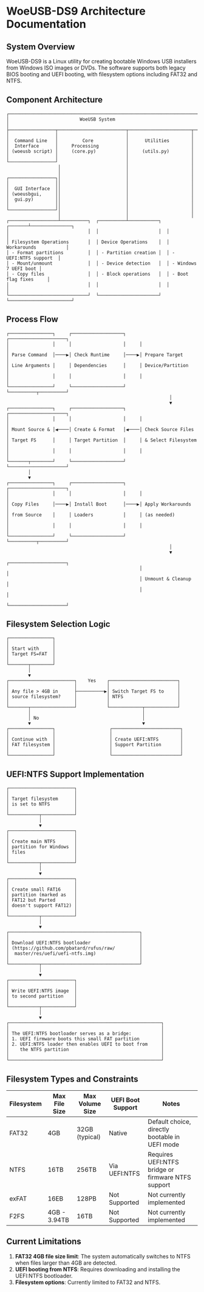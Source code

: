 # WoeUSB-DS9 Architecture Documentation

## System Overview

WoeUSB-DS9 is a Linux utility for creating bootable Windows USB installers from Windows ISO images or DVDs. The software supports both legacy BIOS booting and UEFI booting, with filesystem options including FAT32 and NTFS.

## Component Architecture

```
┌─────────────────────────────────────────────────────────────────────┐
│                          WoeUSB System                              │
├─────────────────┬─────────────────────────┬───────────────────────┬─┘
│                 │                         │                       │
│  Command Line   │         Core            │      Utilities        │
│  Interface      │     Processing          │                       │
│ (woeusb script) │     (core.py)           │     (utils.py)        │
│                 │                         │                       │
└─────────────────┘                         │                       │
                   │                        │                       │
                   │                        │                       │
┌─────────────────┐│                        │                       │
│                 ││                        │                       │
│  GUI Interface  ││                        │                       │
│ (woeusbgui,     ││                        │                       │
│  gui.py)        ││                        │                       │
│                 ││                        │                       │
└─────────────────┘│                        │                       │
                   │                        │                       │
┌──────────────────┴──────────┐  ┌──────────┴───────────┐  ┌───────┴───────────────┐
│                             │  │                      │  │                       │
│ Filesystem Operations       │  │ Device Operations    │  │ Workarounds           │
│ - Format partitions         │  │ - Partition creation │  │ - UEFI:NTFS support  │
│ - Mount/unmount             │  │ - Device detection   │  │ - Windows 7 UEFI boot │
│ - Copy files                │  │ - Block operations   │  │ - Boot flag fixes     │
│                             │  │                      │  │                       │
└─────────────────────────────┘  └──────────────────────┘  └───────────────────────┘
```

## Process Flow

```
┌────────────────┐     ┌───────────────────┐     ┌─────────────────────┐
│                │     │                   │     │                     │
│ Parse Command  │────▶│ Check Runtime     │────▶│ Prepare Target      │
│ Line Arguments │     │ Dependencies      │     │ Device/Partition    │
│                │     │                   │     │                     │
└────────────────┘     └───────────────────┘     └──────────┬──────────┘
                                                            │
                                                            ▼
┌────────────────┐     ┌───────────────────┐     ┌─────────────────────┐
│                │     │                   │     │                     │
│ Mount Source & │◀────│ Create & Format   │◀────│ Check Source Files  │
│ Target FS      │     │ Target Partition  │     │ & Select Filesystem │
│                │     │                   │     │                     │
└───────┬────────┘     └───────────────────┘     └─────────────────────┘
        │
        ▼
┌────────────────┐     ┌───────────────────┐     ┌─────────────────────┐
│                │     │                   │     │                     │
│ Copy Files     │────▶│ Install Boot      │────▶│ Apply Workarounds   │
│ from Source    │     │ Loaders           │     │ (as needed)         │
│                │     │                   │     │                     │
└────────────────┘     └───────────────────┘     └──────────┬──────────┘
                                                            │
                                                            ▼
                                                 ┌─────────────────────┐
                                                 │                     │
                                                 │ Unmount & Cleanup   │
                                                 │                     │
                                                 └─────────────────────┘
```

## Filesystem Selection Logic

```
┌────────────────┐
│                │
│ Start with     │
│ Target FS=FAT  │
│                │
└───────┬────────┘
        │
        ▼
┌────────────────────────┐    Yes    ┌─────────────────────────┐
│                        │           │                         │
│ Any file > 4GB in      ├──────────▶│ Switch Target FS to     │
│ source filesystem?     │           │ NTFS                    │
│                        │           │                         │
└───────┬────────────────┘           └────────────┬────────────┘
        │                                         │
        │ No                                      │
        ▼                                         ▼
┌────────────────┐                    ┌─────────────────────────┐
│                │                    │                         │
│ Continue with  │                    │ Create UEFI:NTFS        │
│ FAT filesystem │                    │ Support Partition       │
│                │                    │                         │
└────────────────┘                    └─────────────────────────┘
```

## UEFI:NTFS Support Implementation

```
┌────────────────────────┐
│                        │
│ Target filesystem      │
│ is set to NTFS         │
│                        │
└───────────┬────────────┘
            │
            ▼
┌────────────────────────┐
│                        │
│ Create main NTFS       │
│ partition for Windows  │
│ files                  │
│                        │
└───────────┬────────────┘
            │
            ▼
┌────────────────────────┐
│                        │
│ Create small FAT16     │
│ partition (marked as   │
│ FAT12 but Parted       │
│ doesn't support FAT12) │
│                        │
└───────────┬────────────┘
            │
            ▼
┌────────────────────────────────────────────────┐
│                                                │
│ Download UEFI:NTFS bootloader                  │
│ (https://github.com/pbatard/rufus/raw/         │
│  master/res/uefi/uefi-ntfs.img)                │
│                                                │
└───────────┬────────────────────────────────────┘
            │
            ▼
┌────────────────────────┐
│                        │
│ Write UEFI:NTFS image  │
│ to second partition    │
│                        │
└───────────┬────────────┘
            │
            ▼
┌────────────────────────────────────────────────────────┐
│                                                        │
│ The UEFI:NTFS bootloader serves as a bridge:           │
│ 1. UEFI firmware boots this small FAT partition        │
│ 2. UEFI:NTFS loader then enables UEFI to boot from     │
│    the NTFS partition                                  │
│                                                        │
└────────────────────────────────────────────────────────┘
```

## Filesystem Types and Constraints

| Filesystem | Max File Size | Max Volume Size | UEFI Boot Support | Notes |
|------------|---------------|-----------------|-------------------|-------|
| FAT32      | 4GB           | 32GB (typical)  | Native           | Default choice, directly bootable in UEFI mode |
| NTFS       | 16TB          | 256TB           | Via UEFI:NTFS    | Requires UEFI:NTFS bridge or firmware NTFS support |
| exFAT      | 16EB          | 128PB           | Not Supported    | Not currently implemented |
| F2FS       | 4GB - 3.94TB  | 16TB            | Not Supported    | Not currently implemented |

## Current Limitations

1. **FAT32 4GB file size limit**: The system automatically switches to NTFS when files larger than 4GB are detected.
2. **UEFI booting from NTFS**: Requires downloading and installing the UEFI:NTFS bootloader.
3. **Filesystem options**: Currently limited to FAT32 and NTFS.